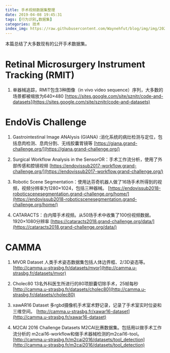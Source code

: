 ```yaml
---
title: 手术视频数据集整理
date: 2019-04-08 19:45:31
tags: [行为识别,数据集]
categories: 技术
index_img: https://raw.githubusercontent.com/Waynehfut/blog/img/img/20220722173517.png
---
```

本篇总结了大多数现有的公开手术数据集。
<!-- more -->

# Retinal Microsurgery Instrument Tracking (RMIT)
 1. 单器械追踪，RMIT包含3种图像（in vivo video sequence）序列，大多数的场景都被缩放为640×480
 [https://sites.google.com/site/sznitr/code-and-datasets](https://sites.google.com/site/sznitr/code-and-datasets)
 
# EndoVis Challenge

1. Gastrointestinal Image ANAlysis (GIANA) :消化系统的病灶检测与定位，包括息肉检测、息肉分割、无线胶囊胃镜等
[https://giana.grand-challenge.org/](https://giana.grand-challenge.org/)

2. Surgical Workflow Analysis in the SensorOR：手术工作流分析，使用了外部传感和腔镜视频 
[https://endovissub2017-workflow.grand-challenge.org/](https://endovissub2017-workflow.grand-challenge.org/)

3. Robotic Scene Segmentation：使用达芬奇机器人做了16场手术所得到的视频，视频分辨率为1280×1024，包括三种器械。
[https://endovissub2018-roboticscenesegmentation.grand-challenge.org/home/](https://endovissub2018-roboticscenesegmentation.grand-challenge.org/home/)

4. CATARACTS：白内障手术视频。从50场手术中收集了100份视频数据。1920×1080分辨率 
[https://cataracts2018.grand-challenge.org/data/](https://cataracts2018.grand-challenge.org/data/)

# CAMMA 

1. MVOR Dataset 人类手术姿态数据集包括人体边界框、2/3D姿态等。
[http://camma.u-strasbg.fr/datasets/mvor](http://camma.u-strasbg.fr/datasets/mvor)


2. Cholec80 13名外科医生所进行的80项胆囊切除手术，25帧每秒 
[http://camma.u-strasbg.fr/datasets/cholec80](http://camma.u-strasbg.fr/datasets/cholec80)



3.  xawAR16 Dataset 多rgbd摄像机手术室术野记录，记录了手术室实时位姿和三维空间。
[http://camma.u-strasbg.fr/xawar16-dataset](http://camma.u-strasbg.fr/xawar16-dataset)

4. M2CAI 2016 Challenge Datasets M2CAI比赛数据集。包括用以做手术工作流分析的 m2cai16-workflow和做手术器械检测的m2cai16-tool。
[http://camma.u-strasbg.fr/m2cai2016/datasets/tool_detection](http://camma.u-strasbg.fr/m2cai2016/datasets/tool_detection)
